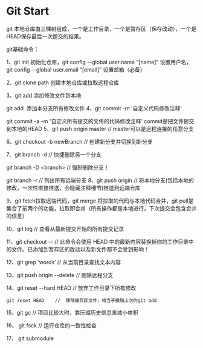 <h1>Git Start</h1>
git 本地仓库由三棵树组成，一个是工作目录，一个是暂存区（保存改动），一个是HEAD保存最后一次提交的结果。

git基础命令：

1、git init 初始化仓库，git config --global user.name “[name]” 设置用户名，git config --global user.email “[email]” 设置邮箱（必备）

2、git clone path 创建本地仓库或拉取远程仓库

3、git add <fileName>添加修改文件到本地

  git add .添加本分支所有修改文件
4、git commit -m '自定义代码修改注释'

  git commit -a -m '自定义所有提交的文件的代码修改注释'
    commit是把文件提交到本地的HEAD
5、git push origin master // master可以是远程连接的任意分支

6、git checkout -b newBranch // 创建新分支并切换到新分支

7、git branch -d <branch> // 快捷删除另一个分支

  git branch -D &lt;branch&gt;    //  强制删除分支！

  git branch -r    //  列出所有远端分支
8、git push origin <branch> // 将本地分支(包括本地的修改，一次性直接推送，会隐藏注释细节)推送到远端仓库

9、git fetch拉取远端代码，git merge 将拉取的代码与本地代码合并，git pull是集合了前两个的功能，拉取即合并（所有操作都是本地进行，下次提交会包含合并的信息）

10、git log // 查看从最新提交开始的所有提交记录

11、git checkout -- <fileName> // 此命令会使用 HEAD 中的最新内容替换掉你的工作目录中的文件。已添加到暂存区的改动以及新文件都不会受到影响！

12、git grep ‘words’ // 从当前目录查找文本内容

13、git push origin --delete <branch> // 删除远程分支

14、git reset --hard HEAD // 放弃工作目录下所有修改

    git reset HEAD    //  移除缓存区文件，相当于撤销上次的git add

15、git gc       //  项目比较大时，靠压缩历史信息来减小体积

16、 git fsck       //  运行仓库的一致性检查

17、 git submodule